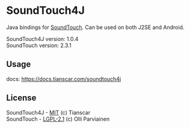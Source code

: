 # SoundTouch4J

Java bindings for [SoundTouch](https://www.surina.net/soundtouch). Can be used on both J2SE and Android.

SoundTouch4J version: 1.0.4  
SoundTouch version: 2.3.1

## Usage
docs: https://docs.tianscar.com/soundtouch4j

## License
SoundTouch4J - [MIT](https://github.com/Tianscar/soundtouch4j/blob/main/LICENSE) (c) Tianscar  
SoundTouch - [LGPL-2.1](https://github.com/Tianscar/soundtouch4j/blob/main/SoundTouch-LICENSE) (c) Olli Parviainen
